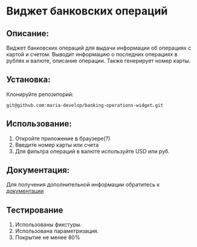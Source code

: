 # Виджет банковских операций

## Описание: 

Виджет банковских операций для выдачи информации об операциях с картой и счетом. 
Выводит информацию о последних операциях в рублях и валюте, описание операции. 
Также генерирует номер карты.

## Установка:
Клонируйте репозиторий:
```
git@github.com:maria-develop/banking-operations-widget.git
```

## Использование:
1. Откройте приложение в браузере(?)
2. Введите номер карты или счета
3. Для фильтра операций в валюте используйте USD или руб.


## Документация:

Для получения дополнительной информации обратитесь к [документации](docs/README.md)

## Тестирование

1. Использованы фикстуры.
2. Использована параметризация.
3. Покрытие не менее 80%